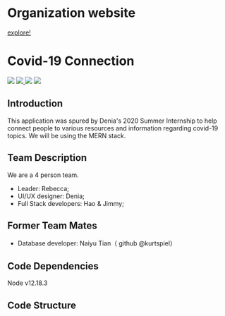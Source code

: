 # Organization website
[explore!](https://gaptime.github.io/homepage/)

# Covid-19 Connection

<a href="https://github.com/gaptime/Covid_19_Application" target="blank"><img src="https://img.shields.io/tokei/lines/github/gaptime/Covid_19_Application" /></a> <a href="https://github.com/gaptime/Covid_19_Application/issues" target="blank">
<img src="https://img.shields.io/github/issues/gaptime/Covid_19_Application" />
</a><img src="https://img.shields.io/github/languages/count/gaptime/Covid_19_Application"/> <img src="https://img.shields.io/github/last-commit/gaptime/Covid_19_Application" />

## Introduction
This application was spured by Denia's 2020 Summer Internship to help connect people to various resources and information regarding covid-19 topics. We will be using the MERN stack. 

## Team Description
We are a 4 person team. 
- Leader: Rebecca; 
- UI/UX designer: Denia; 
- Full Stack developers: Hao & Jimmy; 

## Former Team Mates
- Database developer: Naiyu Tian（ github @kurtspiel）

## Code Dependencies

Node v12.18.3

## Code Structure
